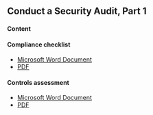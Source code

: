 <h2>Conduct a Security Audit, Part 1</h2>
<h4>Content</h4>

<h4>Compliance checklist</h4>

- [Microsoft Word Document](https://github.com/pbroding/conduct-a-security-audit-part-1/blob/main/Compliance-checklist-PB.docx)
- [PDF](https://github.com/pbroding/conduct-a-security-audit-part-1/blob/main/Compliance-checklist-PB.pdf)

<h4>Controls assessment</h4>

- [Microsoft Word Document](https://github.com/pbroding/conduct-a-security-audit-part-1/blob/main/Controls-assessment-PB.docx)
- [PDF](https://github.com/pbroding/conduct-a-security-audit-part-1/blob/main/Controls-assessment-PB.pdf)
